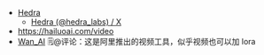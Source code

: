 - [Hedra](https://www.hedra.com/app/video)
    - [Hedra (@hedra_labs) / X](https://x.com/messages/compose)
- https://hailuoai.com/video
- [Wan_AI](https://wan.video/)   🗒@评论：这是阿里推出的视频工具，似乎视频也可以加 lora
